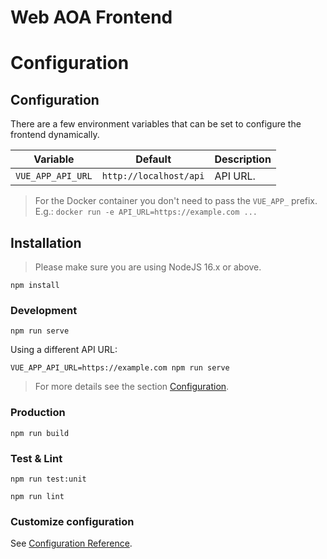 # Web AOA Frontend

# Configuration

## Configuration

There are a few environment variables that can be set to configure the frontend dynamically.

| Variable          | Default                | Description |
| ----------------- | ---------------------- | ----------- |
| `VUE_APP_API_URL` | `http://localhost/api` | API URL.    |

> For the Docker container you don't need to pass the `VUE_APP_` prefix.
> E.g.: `docker run -e API_URL=https://example.com ...`

## Installation

> Please make sure you are using NodeJS 16.x or above.

```
npm install
```

### Development

```
npm run serve
```

Using a different API URL:

```
VUE_APP_API_URL=https://example.com npm run serve
```

> For more details see the section [Configuration](#configuration).

### Production

```
npm run build
```

### Test & Lint

```
npm run test:unit
```

```
npm run lint
```

### Customize configuration

See [Configuration Reference](https://cli.vuejs.org/config/).
